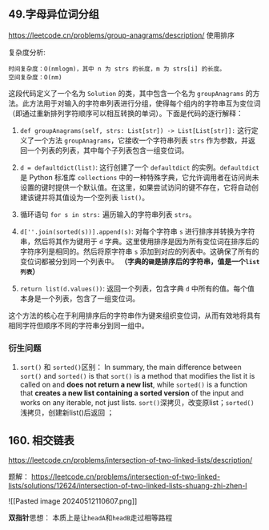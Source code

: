 

## 49.字母异位词分组 
https://leetcode.cn/problems/group-anagrams/description/
使用排序

复杂度分析:

    时间复杂度：O(nmlog⁡m)，其中 n 为 strs 的长度，m 为 strs[i] 的长度。
    空间复杂度：O(nm)



这段代码定义了一个名为 `Solution` 的类，其中包含一个名为 `groupAnagrams` 的方法。此方法用于对输入的字符串列表进行分组，使得每个组内的字符串互为变位词（即通过重新排列字符顺序可以相互转换的单词）。下面是代码的逐行解释：

1. `def groupAnagrams(self, strs: List[str]) -> List[List[str]]:` 这行定义了一个方法 `groupAnagrams`，它接收一个字符串列表 `strs` 作为参数，并返回一个列表的列表，其中每个子列表包含一组变位词。
    
2. `d = defaultdict(list)`: 这行创建了一个 `defaultdict` 的实例。`defaultdict` 是 Python 标准库 `collections` 中的一种特殊字典，它允许调用者在访问尚未设置的键时提供一个默认值。在这里，如果尝试访问的键不存在，它将自动创建该键并将其值设为一个空列表 `list()`。
    
3. 循环语句 `for s in strs:` 遍历输入的字符串列表 `strs`。
    
4. `d[''.join(sorted(s))].append(s)`: 对每个字符串 `s` 进行排序并转换为字符串，然后将其作为键用于 `d` 字典。这里使用排序是因为所有变位词在排序后的字符序列是相同的。然后将原字符串 `s` 添加到对应的列表中。这确保了所有的变位词都被分到同一个列表中。 
**（字典的`键`是排序后的字符串，值是一个`list列表`）**
    
5. `return list(d.values())`: 返回一个列表，包含字典 `d` 中所有的值。每个值本身是一个列表，包含了一组变位词。
    

这个方法的核心在于利用排序后的字符串作为键来组织变位词，从而有效地将具有相同字符但顺序不同的字符串分到同一组中。




### 衍生问题
1. `sort()` 和 `sorted()`区别：
   In summary, the main difference between `sort()` and `sorted()` is that `sort()` is a method that modifies the list it is called on and **does not return a new list**, while `sorted()` is a function that **creates a new list containing a sorted version** of the input and works on any iterable, not just lists.
   `sort()`深拷贝，改变原list；`sorted()`浅拷贝，创建新list()后返回 ；

## 160. 相交链表
https://leetcode.cn/problems/intersection-of-two-linked-lists/description/

题解：
https://leetcode.cn/problems/intersection-of-two-linked-lists/solutions/12624/intersection-of-two-linked-lists-shuang-zhi-zhen-l

![[Pasted image 20240512110607.png]]

**双指针**思想：
本质上是让`headA`和`headB`走过相等路程